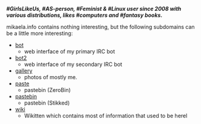 <!DOCTYPE html>
<html>
<head>
<meta charset="UTF-8" />
<!-- <meta http-equiv="refresh" content="60" /> -->
<!-- <meta name="description" content="" /> -->
<meta name="author" content="Mikaela Suomalainen" />
<link rel="canonical" href="http://mikaela.info/index.html">
<title>Index</title>
<link rel="stylesheet" type="text/css" href="css.css" />
</head>
<body>

***#GirlsLikeUs, #AS-person, #Feminist & #Linux user since 2008 with
various distributions, likes #computers and #fantasy books.***

mikaela.info contains nothing interesting, but the following subdomains can
be a little more interesting:

* [bot](https://bot.mikaela.info)
    * web interface of my primary IRC bot
* [bot2](https://bot.mikaela.info)
    * web interface of my secondary IRC bot
* [gallery](https://gallery.mikaela.info)
    * photos of mostly me.
* [paste](https://paste.mikaela.info)
    * pastebin (ZeroBin)
* [pastebin](https://pastebin.mikaela.info)
    * pastebin (Stikked)
* [wiki](https://wiki.mikaela.info)
    * Wikitten which contains most of information that used to be herel

</body>
</html>
<!-- vim : set ft=markdown-->
